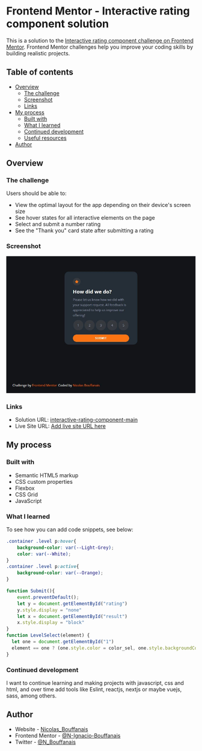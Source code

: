 # Frontend Mentor - Interactive rating component solution

This is a solution to the [Interactive rating component challenge on Frontend Mentor](https://www.frontendmentor.io/challenges/interactive-rating-component-koxpeBUmI). Frontend Mentor challenges help you improve your coding skills by building realistic projects. 

## Table of contents

- [Overview](#overview)
  - [The challenge](#the-challenge)
  - [Screenshot](#screenshot)
  - [Links](#links)
- [My process](#my-process)
  - [Built with](#built-with)
  - [What I learned](#what-i-learned)
  - [Continued development](#continued-development)
  - [Useful resources](#useful-resources)
- [Author](#Author)

## Overview

### The challenge

Users should be able to:

- View the optimal layout for the app depending on their device's screen size
- See hover states for all interactive elements on the page
- Select and submit a number rating
- See the "Thank you" card state after submitting a rating

### Screenshot

![Solution](./images/solution.JPG)

### Links

- Solution URL: [interactive-rating-component-main](https://github.com/N-Ignacio-Bouffanais/interactive-rating-component-main)
- Live Site URL: [Add live site URL here](https://your-live-site-url.com)

## My process

### Built with

- Semantic HTML5 markup
- CSS custom properties
- Flexbox
- CSS Grid
- JavaScript

### What I learned

To see how you can add code snippets, see below:

```css
.container .level p:hover{
    background-color: var(--Light-Grey);
    color: var(--White);
}
.container .level p:active{
    background-color: var(--Orange);
}
```
```js
function Submit(){
    event.preventDefault();
    let y = document.getElementById("rating")
    y.style.display = "none"
    let x = document.getElementById("result")
    x.style.display = "block"
}
function LevelSelect(element) {
  let one = document.getElementById("1")
  element == one ? (one.style.color = color_sel, one.style.backgroundColor = bgcolor_sel) : (one.style.color = color_unselect, one.style.backgroundColor = bgcolor_unselect)
}
```

### Continued development

I want to continue learning and making projects with javascript, css and html, and over time add tools like Eslint, reactjs, nextjs or maybe vuejs, sass, among others.

## Author

- Website - [Nicolas_Bouffanais](https://n-ignacio-bouffanais.github.io/Nicolas_Bouffanais/src/)
- Frontend Mentor - [@N-Ignacio-Bouffanais](https://www.frontendmentor.io/profile/N-Ignacio-Bouffanais)
- Twitter - [@N_Bouffanais](https://twitter.com/N_Bouffanais)

